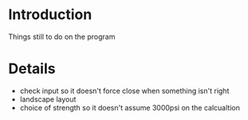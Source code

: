 # Introduction #

Things still to do on the program


# Details #

- check input so it doesn't force close when something isn't right
- landscape layout
- choice of strength so it doesn't assume 3000psi on the calcualtion